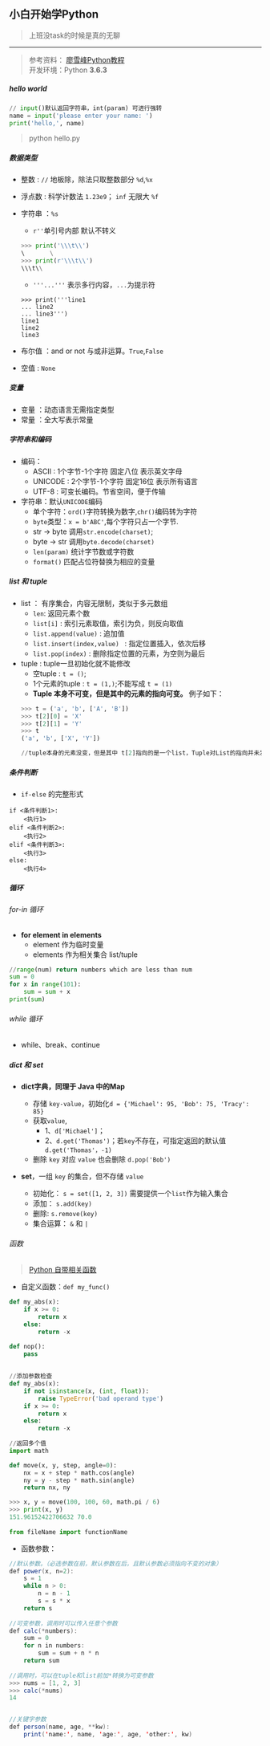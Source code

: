 ## 小白开始学Python
> 上班没task的时候是真的无聊
---
> 参考资料：
> [廖雪峰Python教程](https://www.liaoxuefeng.com/wiki/0014316089557264a6b348958f449949df42a6d3a2e542c000)  
> 开发环境：Python **3.6.3**

##### hello world
```python
// input()默认返回字符串，int(param) 可进行强转
name = input('please enter your name: ')
print('hello,', name)
```

> python hello.py

##### 数据类型
- 整数 : ```//``` 地板除，除法只取整数部分  `%d`,`%x`
- 浮点数 : 科学计数法 ```1.23e9```； ```inf``` 无限大 `%f`
- 字符串 ：`%s`
    - ```r''```单引号内部 默认不转义
    ```Python
    >>> print('\\\t\\')
    \       \
    >>> print(r'\\\t\\')
    \\\t\\
    ```
    
    - ```'''...'''``` 表示多行内容，```...```为提示符
    ```
    >>> print('''line1
    ... line2
    ... line3''')
    line1
    line2
    line3
    ```

- 布尔值 ：and or not 与或非运算。```True```,```False```
- 空值 : ```None```

##### 变量
- 变量 ：动态语言无需指定类型
- 常量 ：全大写表示常量 

##### 字符串和编码
- 编码：
    - ASCII : 1个字节-1个字符 固定八位 表示英文字母
    - UNICODE : 2个字节-1个字符 固定16位 表示所有语言
    - UTF-8 : 可变长编码。节省空间，便于传输
- 字符串：默认`UNICODE`编码
    - 单个字符：`ord()`字符转换为数字,`chr()`编码转为字符
    - `byte`类型：`x = b'ABC'`,每个字符只占一个字节.
    - str -> byte 调用`str.encode(charset)`;
    - byte -> str 调用`byte.decode(charset)`
    - `len(param)` 统计字节数或字符数
    - `format()` 匹配占位符替换为相应的变量

##### list 和 tuple
- list ： 有序集合，内容无限制，类似于多元数组
    - `len`: 返回元素个数
    - `list[i]` : 索引元素取值，索引为负，则反向取值
    - `list.append(value)` : 追加值
    - `list.insert(index,value) ` : 指定位置插入，依次后移
    - `list.pop(index)` : 删除指定位置的元素，为空则为最后
- tuple : tuple一旦初始化就不能修改
    - 空tuple : `t = ()`;
    - 1个元素的tuple : `t = (1,)`;不能写成 `t = (1)`
    - **Tuple 本身不可变，但是其中的元素的指向可变。** 例子如下：
    ```python
    >>> t = ('a', 'b', ['A', 'B'])
    >>> t[2][0] = 'X'
    >>> t[2][1] = 'Y'
    >>> t
    ('a', 'b', ['X', 'Y'])
    
    //tuple本身的元素没变，但是其中 t[2]指向的是一个list，Tuple对List的指向并未发生改变，改变的其实list指向的两个元素
    ```

##### 条件判断
- `if-else` 的完整形式
```
if <条件判断1>:
    <执行1>
elif <条件判断2>:
    <执行2>
elif <条件判断3>:
    <执行3>
else:
    <执行4>
```

##### 循环
###### for-in 循环
- **for element in elements**
    - element 作为临时变量
    - elements 作为相关集合 list/tuple
```python
//range(num) return numbers which are less than num
sum = 0
for x in range(101):
    sum = sum + x
print(sum)
```
###### while 循环
- while、break、continue

##### dict 和 set
- **dict字典，同理于 Java 中的Map** 
    - 存储 `key-value`，初始化`d = {'Michael': 95, 'Bob': 75, 'Tracy': 85}`
    - 获取`value`, 
        - 1、`d['Michael']`；
        - 2、`d.get('Thomas')`；若`key`不存在，可指定返回的默认值 `d.get('Thomas'，-1)`
    - 删除 `key` 对应 `value` 也会删除 `d.pop('Bob')`

- **set**，一组 `key` 的集合，但不存储 `value`
    - 初始化： `s = set([1, 2, 3])` 需要提供一个`list`作为输入集合
    - 添加： `s.add(key)`
    - 删除:  `s.remove(key)`
    - 集合运算： `&` 和 `|`


###### 函数
> [Python 自带相关函数](https://docs.python.org/3/library/functions.html)

- 自定义函数：`def my_func()`
```python
def my_abs(x):
    if x >= 0:
        return x
    else:
        return -x

def nop():
    pass
    
    
//添加参数检查
def my_abs(x):
    if not isinstance(x, (int, float)):
        raise TypeError('bad operand type')
    if x >= 0:
        return x
    else:
        return -x
        
//返回多个值
import math

def move(x, y, step, angle=0):
    nx = x + step * math.cos(angle)
    ny = y - step * math.sin(angle)
    return nx, ny

>>> x, y = move(100, 100, 60, math.pi / 6)
>>> print(x, y)
151.96152422706632 70.0
        
from fileName import functionName
```

- 函数参数：
```java
//默认参数。（必选参数在前，默认参数在后，且默认参数必须指向不变的对象）
def power(x, n=2):
    s = 1
    while n > 0:
        n = n - 1
        s = s * x
    return s
    
//可变参数，调用时可以传入任意个参数
def calc(*numbers):
    sum = 0
    for n in numbers:
        sum = sum + n * n
    return sum
    
//调用时，可以在tuple和list前加*转换为可变参数
>>> nums = [1, 2, 3]
>>> calc(*nums)
14


//关键字参数
def person(name, age, **kw):
    print('name:', name, 'age:', age, 'other:', kw)
```